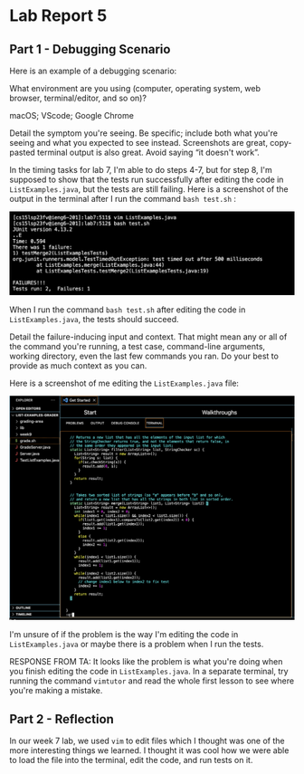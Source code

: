 # Lab Report 5
## Part 1 - Debugging Scenario
Here is an example of a debugging scenario:

What environment are you using (computer, operating system, web browser, terminal/editor, and so on)?

macOS; VScode; Google Chrome

Detail the symptom you're seeing. Be specific; include both what you're seeing and what you expected to see instead. Screenshots are great, copy-pasted terminal output is also great. Avoid saying “it doesn't work”.

In the timing tasks for lab 7, I'm able to do steps 4-7, but for step 8, I'm supposed to show that the tests run successfully after editing the code in ```ListExamples.java```, but the tests are still failing. Here is a screenshot of the output in the terminal after I run the command ```bash test.sh``` :

![Image](notworking.png)

When I run the command ```bash test.sh``` after editing the code in ```ListExamples.java```, the tests should succeed. 

Detail the failure-inducing input and context. That might mean any or all of the command you're running, a test case, command-line arguments, working directory, even the last few commands you ran. Do your best to provide as much context as you can.

Here is a screenshot of me editing the ```ListExamples.java``` file:

![Image](code.png)

I'm unsure of if the problem is the way I'm editing the code in ```ListExamples.java``` or maybe there is a problem when I run the tests. 

RESPONSE FROM TA: It looks like the problem is what you're doing when you finish editing the code in ```ListExamples.java```. In a separate terminal, try running the command ```vimtutor``` and read the whole first lesson to see where you're making a mistake. 

## Part 2 - Reflection
In our week 7 lab, we used ```vim``` to edit files which I thought was one of the more interesting things we learned. I thought it was cool how we were able to load the file into the terminal, edit the code, and run tests on it. 
